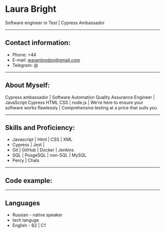 # Laura Bright

Software engineer in Test | Cypress Ambassador  

---

## Contact information:

- Phone: +44 
- E-mail: wavenlondon@gmail.com
- Telegram: @

---

## About Myself:

Cypress ambassador | Software Automation Quality Assurance Engineer | JavaScript Cypress HTML CSS | node.js | We're here to ensure your software works flawlessly | Comprehensive testing at a price that suits you

---

## Skills and Proficiency:

- Javascript | Html | CSS | XML
- Cypress | Jest | 
- Git | GitHub | Docker | Jenkins
- SQL | PosgeSQL | non-SQL | MySQL
- Percy | Chals 

---

## Code example:

---

## Languages

- Russian - native speaker
- tech languge 
- English - B2 | C1
